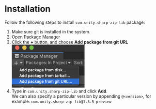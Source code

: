 # Installation

Follow the following steps to install `com.unity.sharp-zip-lib` package:

1. Make sure git is installed in the system.
1. Open [Package Manager](https://docs.unity3d.com/Manual/upm-ui.html)
1. Click the **+** button, and choose **Add package from git URL**  
   ![](images/PackageManager.png)
1. Type in `com.unity.sharp-zip-lib` and click **Add**.   
   We can also specify a particular version by appending `@<version>`, for example: `com.unity.sharp-zip-lib@1.3.5-preview`




